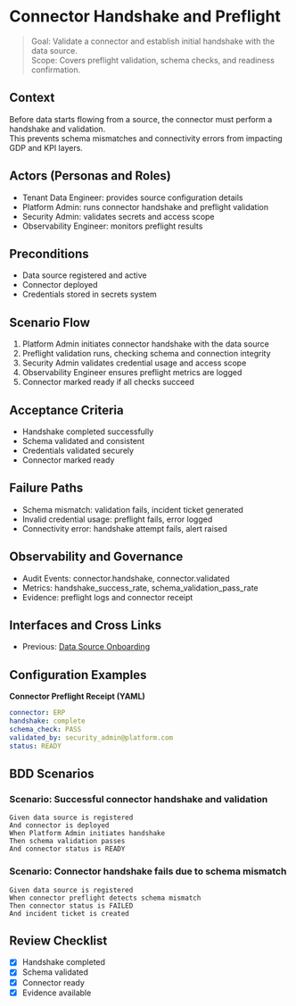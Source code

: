 # Connector Handshake and Preflight

> Goal: Validate a connector and establish initial handshake with the data source.  
> Scope: Covers preflight validation, schema checks, and readiness confirmation.

## Context
Before data starts flowing from a source, the connector must perform a handshake and validation.  
This prevents schema mismatches and connectivity errors from impacting GDP and KPI layers.

## Actors (Personas and Roles)
- Tenant Data Engineer: provides source configuration details  
- Platform Admin: runs connector handshake and preflight validation  
- Security Admin: validates secrets and access scope  
- Observability Engineer: monitors preflight results

## Preconditions
- Data source registered and active  
- Connector deployed  
- Credentials stored in secrets system

## Scenario Flow
1. Platform Admin initiates connector handshake with the data source  
2. Preflight validation runs, checking schema and connection integrity  
3. Security Admin validates credential usage and access scope  
4. Observability Engineer ensures preflight metrics are logged  
5. Connector marked ready if all checks succeed

## Acceptance Criteria
- Handshake completed successfully  
- Schema validated and consistent  
- Credentials validated securely  
- Connector marked ready

## Failure Paths
- Schema mismatch: validation fails, incident ticket generated  
- Invalid credential usage: preflight fails, error logged  
- Connectivity error: handshake attempt fails, alert raised

## Observability and Governance
- Audit Events: connector.handshake, connector.validated  
- Metrics: handshake_success_rate, schema_validation_pass_rate  
- Evidence: preflight logs and connector receipt

## Interfaces and Cross Links
- Previous: [Data Source Onboarding](02-source-onboarding.md)

## Configuration Examples

**Connector Preflight Receipt (YAML)**
```yaml
connector: ERP
handshake: complete
schema_check: PASS
validated_by: security_admin@platform.com
status: READY
```

## BDD Scenarios

### Scenario: Successful connector handshake and validation
```gherkin
Given data source is registered
And connector is deployed
When Platform Admin initiates handshake
Then schema validation passes
And connector status is READY
```

### Scenario: Connector handshake fails due to schema mismatch
```gherkin
Given data source is registered
When connector preflight detects schema mismatch
Then connector status is FAILED
And incident ticket is created
```

## Review Checklist
- [x] Handshake completed  
- [x] Schema validated  
- [x] Connector ready  
- [x] Evidence available  
